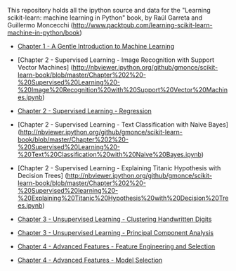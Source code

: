 This repository holds all the ipython source and data for the "Learning scikit-learn: machine learning in Python" book, by Raúl Garreta and Guillermo Moncecchi (http://www.packtpub.com/learning-scikit-learn-machine-in-python/book)


* [Chapter 1 - A Gentle Introduction to Machine Learning](http://nbviewer.ipython.org/github/gmonce/scikit-learn-book/blob/master/Chapter%201%20%20-%20A%20Gentle%20Introduction%20to%20Machine%20Learning.ipynb)

* [Chapter 2 - Supervised Learning - Image Recognition with Support Vector Machines] (http://nbviewer.ipython.org/github/gmonce/scikit-learn-book/blob/master/Chapter%202%20-%20Supervised%20Learning%20-%20Image%20Recognition%20with%20Support%20Vector%20Machines.ipynb)

* [Chapter 2 - Supervised Learning - Regression](http://nbviewer.ipython.org/github/gmonce/scikit-learn-book/blob/master/Chapter%202%20-%20Supervised%20Learning%20-%20Regression.ipynb)

* [Chapter 2 - Supervised Learning - Text Classification with Naive Bayes] (http://nbviewer.ipython.org/github/gmonce/scikit-learn-book/blob/master/Chapter%202%20-%20Supervised%20Learning%20-%20Text%20Classification%20with%20Naive%20Bayes.ipynb)

* [Chapter 2 - Supervised Learning - Explaining Titanic Hypothesis with Decision Trees]
(http://nbviewer.ipython.org/github/gmonce/scikit-learn-book/blob/master/Chapter%202%20-%20Supervised%20learning%20-%20Explaining%20Titanic%20Hypothesis%20with%20Decision%20Trees.ipynb)

* [Chapter 3 - Unsupervised Learning - Clustering Handwritten Digits](http://nbviewer.ipython.org/github/gmonce/scikit-learn-book/blob/master/Chapter%203%20-%20Unsupervised%20Learning%20-%20Clustering%20Handwritten%20Digits.ipynb)

* [Chapter 3 - Unsupervised Learning - Principal Component Analysis](http://nbviewer.ipython.org/github/gmonce/scikit-learn-book/blob/master/Chapter%203%20-%20Unsupervised%20Learning%20-%20Principal%20Component%20Analysis.ipynb)

* [Chapter 4 - Advanced Features - Feature Engineering and Selection](http://nbviewer.ipython.org/github/gmonce/scikit-learn-book/blob/master/Chapter%204%20-%20Advanced%20Features%20-%20Feature%20Engineering%20and%20Selection.ipynb)

* [Chapter 4 - Advanced Features - Model Selection](http://nbviewer.ipython.org/github/gmonce/scikit-learn-book/blob/master/Chapter%204%20-%20Advanced%20Features%20-%20Model%20Selection.ipynb)
